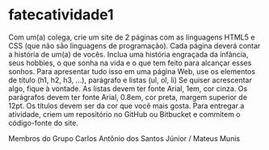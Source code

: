 # fatecatividade1
Com um(a) colega, crie um site de 2 páginas com as linguagens HTML5 e CSS (que não são linguagens de programação). Cada página deverá contar a história de um(a) de vocês. Inclua uma história engraçada da infância, seus hobbies, o que sonha na vida e o que tem feito para alcançar esses sonhos.
Para apresentar tudo isso em uma página Web, use os elementos de título (h1, h2, h3, ...), parágrafo e listas (ul, ol, li)
Se quiser acrescentar algo, fique à vontade.
As listas devem ter fonte Arial, 1em, cor cinza. Os parágrafos devem ter fonte Arial, 0.8em, cor preta, margem superior de 12pt. Os títulos devem ser da cor que você mais gosta.
Para entregar a atividade, criem um repositório no GitHub ou Bitbucket e commitem o código-fonte do site.

Membros do Grupo
Carlos Antônio dos Santos Júnior
/
Mateus Munis
